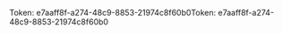 <span data-ttu-id="3e8de-101">Token: e7aaff8f-a274-48c9-8853-21974c8f60b0</span><span class="sxs-lookup"><span data-stu-id="3e8de-101">Token: e7aaff8f-a274-48c9-8853-21974c8f60b0</span></span>
